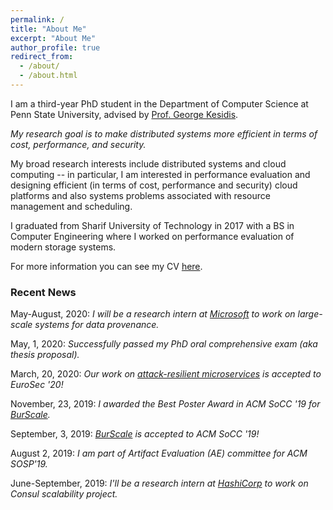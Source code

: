 ```yaml
---
permalink: /
title: "About Me"
excerpt: "About Me"
author_profile: true
redirect_from:
  - /about/
  - /about.html
---
```

I am a third-year PhD student in the Department of Computer Science at Penn State University, advised by [Prof. George Kesidis](http://www.cse.psu.edu/~gik2/).

<i>My research goal is to make distributed systems more efficient in terms of cost, performance, and security.</i>

My broad research interests include distributed systems and cloud computing -- in particular, I am interested in performance evaluation and designing efficient (in terms of cost, performance and security) cloud platforms and also systems problems associated with resource management and scheduling.

I graduated from Sharif University of Technology in 2017 with a BS in Computer Engineering where I worked on performance evaluation of modern storage systems.

For more information you can see my CV [here](https://mrata.github.io/files/ata-cv.pdf).

### Recent News

May-August, 2020: _I will be a research intern at [Microsoft](https://azuredata.microsoft.com/labs/gsl) to work on large-scale systems for data provenance._

May, 1, 2020: _Successfully passed my PhD oral comprehensive exam (aka thesis proposal)._

March, 20, 2020: _Our work on [attack-resilient microservices](https://mrata.github.com/publications) is accepted to EuroSec '20!_

November, 23, 2019: _I awarded the Best Poster Award in ACM SoCC '19 for [BurScale](https://mrata.github.com/publications)._

September, 3, 2019: _[BurScale](https://mrata.github.io/publications/) is accepted to ACM SoCC '19!_

August 2, 2019: _I am part of Artifact Evaluation (AE) committee for ACM SOSP'19._

June-September, 2019: _I'll be a research intern at [HashiCorp](https://www.hashicorp.com) to work on Consul scalability project._

<!-- October 23, 2018: _I'm done with my Phd qualification exams._

 August 20, 2018: _I am again a TA for CMPSC 473 Operating Systems course here at Penn State!_

August 23, 2017: _I am a TA for CMPSC 473 Operating Systems course here at Penn State!_

August 22, 2017: _I just started my Phd in computer science at Penn State University._ -->
